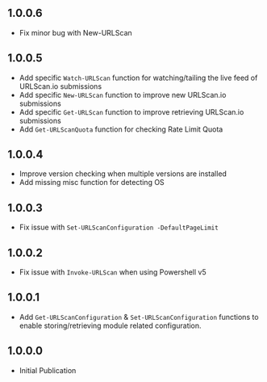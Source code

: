 ## 1.0.0.6
- Fix minor bug with New-URLScan

## 1.0.0.5
- Add specific `Watch-URLScan` function for watching/tailing the live feed of URLScan.io submissions
- Add specific `New-URLScan` function to improve new URLScan.io submissions
- Add specific `Get-URLScan` function to improve retrieving URLScan.io submissions
- Add `Get-URLScanQuota` function for checking Rate Limit Quota

## 1.0.0.4
- Improve version checking when multiple versions are installed
- Add missing misc function for detecting OS

## 1.0.0.3
- Fix issue with `Set-URLScanConfiguration -DefaultPageLimit`

## 1.0.0.2
- Fix issue with `Invoke-URLScan` when using Powershell v5

## 1.0.0.1
- Add `Get-URLScanConfiguration` & `Set-URLScanConfiguration` functions to enable storing/retrieving module related configuration.

## 1.0.0.0
- Initial Publication








